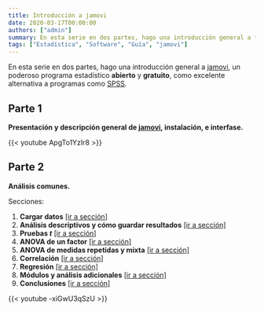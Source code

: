 ```yaml
---
title: Introducción a jamovi
date: 2020-03-17T00:00:00
authors: ["admin"]
summary: En esta serie en dos partes, hago una introducción general a **jamovi**, un poderoso programa estadístico abierto y gratuito.
tags: ["Estadística", "Software", "Guía", "jamovi"]
---
```


En esta serie en dos partes, hago una introducción general a [jamovi](https://www.jamovi.org/), un poderoso programa estadístico **abierto** y **gratuito**, como excelente alternativa a programas como [SPSS](https://www.ibm.com/analytics/spss-statistics-software).

## Parte 1

**Presentación y descripción general de [jamovi](https://www.jamovi.org/), instalación, e interfase.**

{{< youtube ApgTo1YzIr8 >}}

## Parte 2

**Análisis comunes.**

Secciones:

1. **Cargar datos** [[ir a sección]](https://youtu.be/-xiGwU3qSzU?t=51)
2. **Análisis descriptivos y cómo guardar resultados** [[ir a sección]](https://youtu.be/-xiGwU3qSzU?t=208)
3. **Pruebas *t*** [[ir a sección]](https://youtu.be/-xiGwU3qSzU?t=903)
4. **ANOVA de un factor** [[ir a sección]](https://youtu.be/-xiGwU3qSzU?t=1255)
5. **ANOVA de medidas repetidas y mixta** [[ir a sección]](https://youtu.be/-xiGwU3qSzU?t=1486)
6. **Correlación** [[ir a sección]](https://youtu.be/-xiGwU3qSzU?t=2113)
7. **Regresión** [[ir a sección]](https://youtu.be/-xiGwU3qSzU?t=2395)
8. **Módulos y análisis adicionales** [[ir a sección]](https://youtu.be/-xiGwU3qSzU?t=2856)
9. **Conclusiones** [[ir a sección]](https://youtu.be/-xiGwU3qSzU?t=3028)

{{< youtube -xiGwU3qSzU >}}
